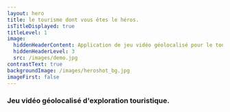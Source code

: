 ```yaml
---
layout: hero
title: le tourisme dont vous êtes le héros.
isTitleDisplayed: true
titleLevel: 1
image:
  hiddenHeaderContent: Application de jeu vidéo géolocalisé pour le tourisme -  Wizar
  hiddenHeaderLevel: 3
  src: /images/demo.jpg
contrastText: true
backgroundImage: /images/heroshot_bg.jpg
imageFirst: false
---
```

### Jeu vidéo géolocalisé d'exploration touristique.
